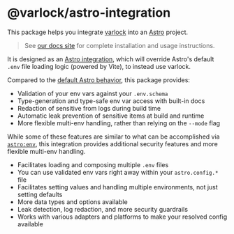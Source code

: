 # @varlock/astro-integration

This package helps you integrate [varlock](https://varlock.dev) into an [Astro](https://astro.build) project.

> See [our docs site](https://varlock.dev/integrations/astro/) for complete installation and usage instructions.

It is designed as an [Astro integration](https://docs.astro.build/en/guides/integrations-guide/), which will override Astro's default `.env` file loading logic (powered by Vite), to instead use varlock.

Compared to the [default Astro behavior](https://docs.astro.build/en/guides/environment-variables/), this package provides:

- Validation of your env vars against your `.env.schema`
- Type-generation and type-safe env var access with built-in docs
- Redaction of sensitive from logs during build time
- Automatic leak prevention of sensitive items at build and runtime
- More flexible multi-env handling, rather than relying on the `--mode` flag

While some of these features are similar to what can be accomplished via [`astro:env`](https://docs.astro.build/en/guides/environment-variables/#type-safe-environment-variables), this integration provides additional security features and more flexible multi-env handling.

- Facilitates loading and composing multiple `.env` files
- You can use validated env vars right away within your `astro.config.*` file
- Facilitates setting values and handling multiple environments, not just setting defaults
- More data types and options available
- Leak detection, log redaction, and more security guardrails
- Works with various adapters and platforms to make your resolved config available
